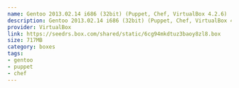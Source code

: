 ```yaml
---
name: Gentoo 2013.02.14 i686 (32bit) (Puppet, Chef, VirtualBox 4.2.6)
description: Gentoo 2013.02.14 i686 (32bit) (Puppet, Chef, VirtualBox 4.2.6)
provider: VirtualBox
link: https://seedrs.box.com/shared/static/6cg94mkdtuz3baoy8zl8.box
size: 717MB
category: boxes
tags:
- gentoo
- puppet
- chef
---
```

